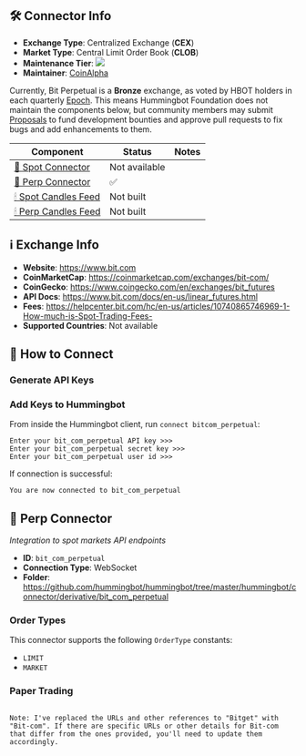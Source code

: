 ## 🛠 Connector Info

- **Exchange Type**: Centralized Exchange (**CEX**)
- **Market Type**: Central Limit Order Book (**CLOB**)
- **Maintenance Tier**: ![](https://img.shields.io/static/v1?label=Hummingbot&message=BRONZE&color=green)
- **Maintainer**: [CoinAlpha](https://coinalpha.com)

Currently, Bit Perpetual is a **Bronze** exchange, as voted by HBOT holders in each quarterly [Epoch](/governance/epochs). This means Hummingbot Foundation does not maintain the components below, but community members may submit [Proposals](/governance/proposals) to fund development bounties and approve pull requests to fix bugs and add enhancements to them.

| Component | Status | Notes | 
| --------- | ------ | ----- |
| [🔀 Spot Connector](#spot-connector) | Not available |
| [🔀 Perp Connector](#perp-connector) | ✅ |
| [🕯 Spot Candles Feed](#spot-candles-feed) | Not built  | 
| [🕯 Perp Candles Feed](#perp-candles-feed) | Not built  | 

## ℹ️ Exchange Info

- **Website**: <https://www.bit.com>
- **CoinMarketCap**: <https://coinmarketcap.com/exchanges/bit-com/>
- **CoinGecko**: https://www.coingecko.com/en/exchanges/bit_futures
- **API Docs**: https://www.bit.com/docs/en-us/linear_futures.html
- **Fees**: https://helpcenter.bit.com/hc/en-us/articles/10740865746969-1-How-much-is-Spot-Trading-Fees-
- **Supported Countries**: Not available

## 🔑 How to Connect

### Generate API Keys

### Add Keys to Hummingbot

From inside the Hummingbot client, run `connect bitcom_perpetual`:

```
Enter your bit_com_perpetual API key >>>
Enter your bit_com_perpetual secret key >>>
Enter your bit_com_perpetual user id >>>
```

If connection is successful:

```
You are now connected to bit_com_perpetual
```
## 🔀 Perp Connector
*Integration to spot markets API endpoints*

- **ID**: `bit_com_perpetual`
- **Connection Type**: WebSocket
- **Folder**: https://github.com/hummingbot/hummingbot/tree/master/hummingbot/connector/derivative/bit_com_perpetual

### Order Types

This connector supports the following `OrderType` constants:

- `LIMIT`
- `MARKET`

### Paper Trading
```

Note: I've replaced the URLs and other references to "Bitget" with "Bit-com". If there are specific URLs or other details for Bit-com that differ from the ones provided, you'll need to update them accordingly.